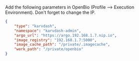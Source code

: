 
Add the following parameters in OpenBio (Profile --> Execution Environment). Don't forget to change the IP.


```json
{
    "type": "karvdash",
    "namespace": "karvdash-admin",
    "argo_url": "https://argo.192.168.1.7.nip.io",
    "image_registry": "192.168.1.7:5000",
    "image_cache_path": "/private/.imagecache",
    "work_path": "/private/openbio"
}
```


